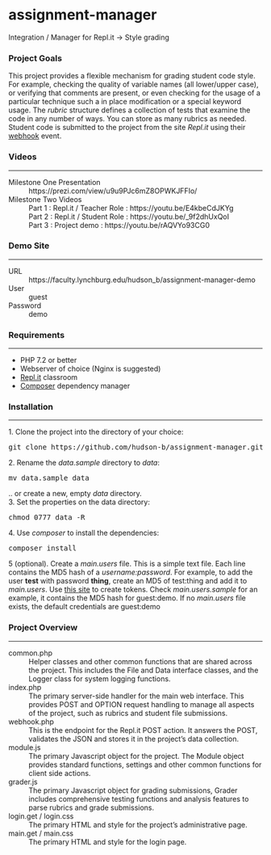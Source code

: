 # assignment-manager
Integration / Manager for Repl.it -> Style grading 

<h3>Project Goals</h3>
This project provides a flexible mechanism for grading student code style.  For example, checking the quality of variable names (all lower/upper case), or
verifying that comments are present, or even checking for the usage of a particular technique such a in place modification or a special keyword usage.  The
<i>rubric</i> structure defines a collection of tests that examine the code in any number of ways.  You can store as many rubrics as needed.  
Student code is submitted to the project from the site <i>Repl.it</i> using their <a href="">webhook</a> event.  

<h3>Videos</h3>
<hr>
<dl>
 <dt>Milestone One Presentation</dt>
 <dd>https://prezi.com/view/u9u9PJc6mZ8OPWKJFFIo/</dd>
 <dt>Milestone Two Videos</dt>
 <dd>
Part 1 : Repl.it / Teacher Role : https://youtu.be/E4kbeCdJKYg<br>
Part 2 : Repl.it / Student Role : https://youtu.be/_9f2dhUxQoI<br>
Part 3 : Project demo : https://youtu.be/rAQVYo93CG0<br>
 </dd>
</dl>


<h3>Demo Site</h3>
<hr>
<dl>
 <dt>URL</dt><dd>https://faculty.lynchburg.edu/hudson_b/assignment-manager-demo</dd>
 <dt>User</dt><dd>guest</dd>
 <dt>Password</dt><dd>demo</dd>
</dl>


<h3>Requirements</h3>
<hr>
<ul>
 <li>PHP 7.2 or better</li>
 <li>Webserver of choice (Nginx is suggested)</li>
 <li><a href="https://repl.it">Repl.it</a> classroom</li>
 <li><a href="https://getcomposer.org">Composer</a> dependency manager</li>
</ul>

<h3>Installation</h3>
<hr>

<div>
1. Clone the project into the directory of your choice:<pre>git clone https://github.com/hudson-b/assignment-manager.git</pre>
</div>

<div>
2. Rename the <i>data.sample</i> directory to <i>data</i>:<pre>mv data.sample data</pre>
       .. or create a new, empty <i>data</i> directory.
</div>

<div>
3. Set the properties on the data directory:<pre>chmod 0777 data -R</pre>
</div>

<div>
4. Use <i>composer</i> to install the dependencies:<pre>composer install</pre>
</div>

<div>
5 (optional). Create a <i>main.users</i> file.  This is a simple text file.  Each line contains the MD5 hash of a <i>username:password</i>.  For example, to add the user <b>test</b> with password <b>thing</b>, create an MD5 of test:thing and add it to <i>main.users</i>.   Use <a href="https://www.md5hashgenerator.com/">this site</a> to create tokens.  Check <i>main.users.sample</i> for an example, it contains the MD5 hash for guest:demo.  If no <i>main.users</i> file exists, the default credentials are guest:demo
</div>




<h3>Project Overview</h3>
<hr>
<dl>
 <dt>common.php</dt>
 <dd>Helper classes and other common functions that are shared across the project.  This includes the File and Data interface classes, and the Logger class for system logging functions.</dd>

 <dt>index.php</dt>
 <dd>The primary server-side handler for the main web interface.  This provides POST and OPTION request handling to manage all aspects of the project, such as rubrics and student file submissions.</dd>

 <dt>webhook.php</dt>
 <dd>This is the endpoint for the Repl.it POST action.  It answers the POST, validates the JSON and stores it in the project’s data collection.</dd>

 <dt>module.js</dt>
 <dd>The primary Javascript object for the project.  The Module object provides standard functions, settings and other common functions for client side actions.</dd>

 <dt>grader.js</dt>
 <dd>The primary Javascript object for grading submissions, Grader includes comprehensive testing functions and analysis features to parse rubrics and grade submissions.</dd>

 <dt>login.get / login.css</dt>
 <dd>The primary HTML and style for the project’s administrative page.</dd>

 <dt>main.get / main.css</dt>
 <dd>The primary HTML and style for the login page.</dd>
</dl>




